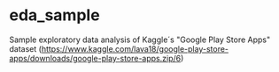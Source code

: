 # eda_sample
Sample  exploratory data analysis of Kaggle´s "Google Play Store Apps" dataset (https://www.kaggle.com/lava18/google-play-store-apps/downloads/google-play-store-apps.zip/6)
